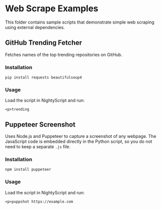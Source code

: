 # Web Scrape Examples

This folder contains sample scripts that demonstrate simple web scraping using external dependencies.

## GitHub Trending Fetcher

Fetches names of the top trending repositories on GitHub.

### Installation

```
pip install requests beautifulsoup4
```

### Usage

Load the script in NightyScript and run:

```
<p>trending
```

## Puppeteer Screenshot

Uses Node.js and Puppeteer to capture a screenshot of any webpage. The
JavaScript code is embedded directly in the Python script, so you do not
need to keep a separate `.js` file.

### Installation

```
npm install puppeteer
```

### Usage

Load the script in NightyScript and run:

```
<p>puppshot https://example.com
```

